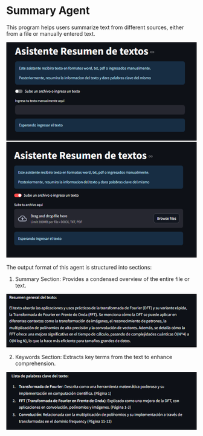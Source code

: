 # Summary Agent

This program helps users summarize text from different sources, either from a file or manually entered text.

![summary agent](images/example1.png)
![summary agent](images/example2.png)

The output format of this agent is structured into sections:

1. Summary Section: Provides a condensed overview of the entire file or text.

![summary agent](images/Resumen.png)

2. Keywords Section: Extracts key terms from the text to enhance comprehension.

![summary agent](images/keywords.png)
